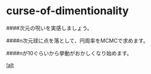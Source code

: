 # curse-of-dimentionality

####次元の呪いを実感しましょう。

####n次元球に点を落として、円周率をMCMCで求めます。

####nが10ぐらいから挙動がおかしくなり始めます。

[!alt](https://github.com/keiikegami/curse-of-dimentionality/blob/master/images/n%3D2.png)
